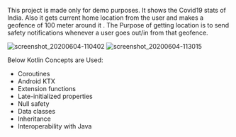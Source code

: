 This project is made only for demo purposes. It shows the Covid19 stats of India. Also it gets current home location from the user and makes a geofence of 100 meter around it . The Purpose of getting location is to send safety notifications whenever a user goes out/in from that geofence.



![screenshot_20200604-110402](https://user-images.githubusercontent.com/18550491/83719240-47c86300-a654-11ea-997c-b498c467f807.png)       ![screenshot_20200604-113015](https://user-images.githubusercontent.com/18550491/83720692-35035d80-a657-11ea-8e2a-8c814a4855f9.png)

Below Kotlin Concepts are Used:
- Coroutines
- Android KTX
- Extension functions
- Late-initialized properties
- Null safety
- Data classes
- Inheritance
- Interoperability with Java
